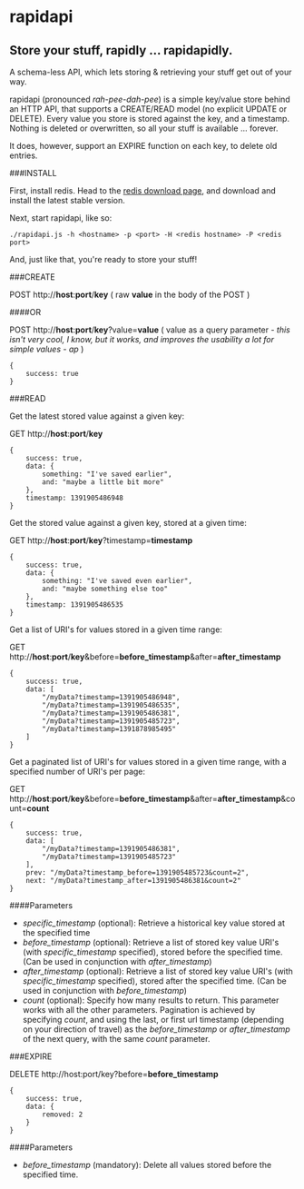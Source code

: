 rapidapi
========

Store your stuff, rapidly ... rapidapidly.
---------------------------------------

A schema-less API, which lets storing &amp; retrieving your stuff get out of your way.

rapidapi (pronounced *rah-pee-dah-pee*) is a simple key/value store behind an HTTP API, that supports a CREATE/READ model (no explicit UPDATE or DELETE). Every value you store is stored against the key, and a timestamp. Nothing is deleted or overwritten, so all your stuff is available ... forever.

It does, however, support an EXPIRE function on each key, to delete old entries.

###INSTALL

First, install redis. Head to the [redis download page](http://redis.io/download), and download and install the latest stable version.

Next, start rapidapi, like so:

    ./rapidapi.js -h <hostname> -p <port> -H <redis hostname> -P <redis port>

And, just like that, you're ready to store your stuff!

###CREATE

POST http://**host**:**port**/**key** ( raw **value** in the body of the POST )

####OR

POST http://**host**:**port**/**key**?value=**value** ( value as a query parameter - *this isn't very cool, I know, but it works, and improves the usability a lot for simple values - ap* )

    {
        success: true
    }

###READ

Get the latest stored value against a given key:

GET http://**host**:**port**/**key**

    {
        success: true,
        data: {
            something: "I've saved earlier",
            and: "maybe a little bit more"
        },
        timestamp: 1391905486948
    }

Get the stored value against a given key, stored at a given time:

GET http://**host**:**port**/**key**?timestamp=**timestamp**

    {
        success: true,
        data: {
            something: "I've saved even earlier",
            and: "maybe something else too"
        },
        timestamp: 1391905486535
    }

Get a list of URI's for values stored in a given time range:

GET http://**host**:**port**/**key**&before=**before_timestamp**&after=**after_timestamp**

    {
        success: true,
        data: [
            "/myData?timestamp=1391905486948",
            "/myData?timestamp=1391905486535",
            "/myData?timestamp=1391905486381",
            "/myData?timestamp=1391905485723",
            "/myData?timestamp=1391878985495"
        ]
    }
        
Get a paginated list of URI's for values stored in a given time range, with a specified number of URI's per page:

GET http://**host**:**port**/**key**&before=**before_timestamp**&after=**after_timestamp**&count=**count**

    {
        success: true,
        data: [
            "/myData?timestamp=1391905486381",
            "/myData?timestamp=1391905485723"
        ],
        prev: "/myData?timestamp_before=1391905485723&count=2",
        next: "/myData?timestamp_after=1391905486381&count=2"
    }
        
####Parameters

- *specific_timestamp* (optional): Retrieve a historical key value stored at the specified time
- *before_timestamp* (optional): Retrieve a list of stored key value URI's (with *specific_timestamp* specified), stored before the specified time. (Can be used in conjunction with *after_timestamp*)
- *after_timestamp* (optional): Retrieve a list of stored key value URI's (with *specific_timestamp* specified), stored after the specified time.  (Can be used in conjunction with *before_timestamp*)
- *count* (optional): Specify how many results to return. This parameter works with all the other parameters. Pagination is achieved by specifying *count*, and using the last, or first url timestamp (depending on your direction of travel) as the *before_timestamp* or *after_timestamp* of the next query, with the same *count* parameter.


###EXPIRE

DELETE http://host:port/key?before=**before_timestamp**

    {
        success: true,
        data: {
            removed: 2
        }
    }

####Parameters

- *before_timestamp* (mandatory): Delete all values stored before the specified time.
